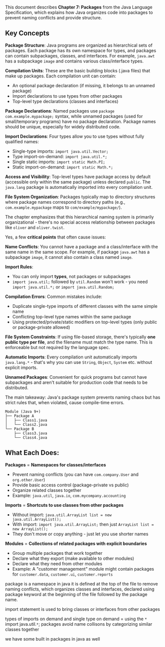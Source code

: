 This document describes **Chapter 7: Packages** from the Java Language Specification, which explains how Java organizes code into packages to prevent naming conflicts and provide structure.

## Key Concepts

**Package Structure**: Java programs are organized as hierarchical sets of packages. Each package has its own namespace for types, and packages can contain subpackages, classes, and interfaces. For example, `java.awt` has a subpackage `image` and contains various class/interface types.

**Compilation Units**: These are the basic building blocks (.java files) that make up packages. Each compilation unit can contain:

- An optional package declaration (if missing, it belongs to an unnamed package)
- Import declarations to use types from other packages
- Top-level type declarations (classes and interfaces)

**Package Declarations**: Named packages use `package com.example.mypackage;` syntax, while unnamed packages (used for small/temporary programs) have no package declaration. Package names should be unique, especially for widely distributed code.

**Import Declarations**: Four types allow you to use types without fully qualified names:

- Single-type imports: `import java.util.Vector;`
- Type import-on-demand: `import java.util.*;`
- Single static imports: `import static Math.PI;`
- Static import-on-demand: `import static Math.*;`

**Access and Visibility**: Top-level types have package access by default (accessible only within the same package) unless declared `public`. The `java.lang` package is automatically imported into every compilation unit.

**File System Organization**: Packages typically map to directory structures where package names correspond to directory paths (e.g., `com.example.mypackage` maps to `com/example/mypackage/`).

The chapter emphasizes that this hierarchical naming system is primarily organizational - there's no special access relationship between packages like `oliver` and `oliver.twist`.

Yes, a few **critical points** that often cause issues:

**Name Conflicts**: You cannot have a package and a class/interface with the same name in the same scope. For example, if package `java.awt` has a subpackage `image`, it cannot also contain a class named `image`.

**Import Rules**:

- You can only import **types**, not packages or subpackages
- `import java.util;` followed by `util.Random` won't work - you need `import java.util.*;` or `import java.util.Random;`

**Compilation Errors**: Common mistakes include:

- Duplicate single-type imports of different classes with the same simple name
- Conflicting top-level type names within the same package
- Using protected/private/static modifiers on top-level types (only public or package-private allowed)

**File System Constraints**: If using file-based storage, there's typically **one public type per file**, and the filename must match the type name. This is enforceable but not required by the language spec.

**Automatic Imports**: Every compilation unit automatically imports `java.lang.*` - that's why you can use `String`, `Object`, `System` etc. without explicit imports.

**Unnamed Packages**: Convenient for quick programs but cannot have subpackages and aren't suitable for production code that needs to be distributed.

The main takeaway: Java's package system prevents naming chaos but has strict rules that, when violated, cause compile-time errors.

```
Module (Java 9+)
├── Package A
│   ├── Class1.java
│   └── Class2.java
└── Package B
    ├── Class3.java
    └── Class4.java
```

## What Each Does:

**Packages** = **Namespaces for classes/interfaces**

- Prevent naming conflicts (you can have `com.company.User` and `org.other.User`)
- Provide basic access control (package-private vs public)
- Organize related classes together
- Example: `java.util`, `java.io`, `com.mycompany.accounting`

**Imports** = **Shortcuts to use classes from other packages**

- Without import: `java.util.ArrayList list = new java.util.ArrayList();`
- With import: `import java.util.ArrayList;` then just `ArrayList list = new ArrayList();`
- They don't move or copy anything - just let you use shorter names

**Modules** = **Collections of related packages with explicit boundaries**

- Group multiple packages that work together
- Declare what they export (make available to other modules)
- Declare what they need from other modules
- Example: A "customer management" module might contain packages for `customer.data`, `customer.ui`, `customer.reports`


package is a namespace in java it is defined at the top of the file to remove naming conflicts, which organizes classes and interfaces, declared using package keyword at the beginning of the file followed by the package name.

import statement is used to bring classes or interfaces from other packages

types of imports on demand and single type 
on demand = using the `*` import java.util.`*`; 
packages avoid name collisons by categorizing similar classes together

we have some built in packages in java as well